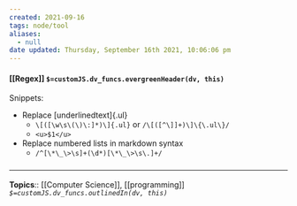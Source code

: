 ```yaml
---
created: 2021-09-16
tags: node/tool
aliases:
  - null
date updated: Thursday, September 16th 2021, 10:06:06 pm
---
```


#### [[Regex]] `$=customJS.dv_funcs.evergreenHeader(dv, this)`

Snippets:

- Replace [underlinedtext]{.ul}
	- `\[([\w\s\(\)\:]*)\]{.ul}` or `/\[([^\]]+)\]\{\.ul\}/`
	- `<u>$1</u>`
- Replace numbered lists in markdown syntax
	- `/^[\*\_\>\s]+(\d*)[\*\_\>\s\.]+/`

### <hr class="footnote"/>

**Topics**:: [[Computer Science]], [[programming]]
*`$=customJS.dv_funcs.outlinedIn(dv, this)`*
